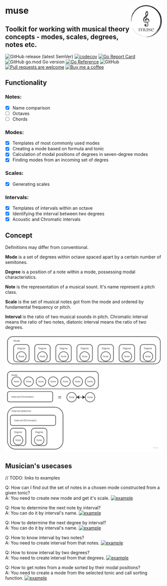 # muse <img src="https://github.com/go-muse/muse/blob/main/img/muse-logo.png?raw=true" alt="muse" width="100" align="right">
## Toolkit for working with musical theory concepts - modes, scales, degrees, notes etc.
![GitHub release (latest SemVer)](https://custom-icon-badges.demolab.com/github/v/release/go-muse/muse?logo=tag&sort=semver)
[![codecov](https://codecov.io/gh/go-muse/muse/branch/main/graph/badge.svg?token=cVbYqHMT3o)](https://codecov.io/gh/go-muse/muse)
[![Go Report Card](https://goreportcard.com/badge/github.com/go-muse/muse)](https://goreportcard.com/report/github.com/go-muse/muse)
![GitHub go.mod Go version](https://custom-icon-badges.demolab.com/github/go-mod/go-version/go-muse/muse?color=gray&label=%20&logo=go)
[![Go Reference](https://pkg.go.dev/badge/github.com/go-muse/muse.svg)](https://pkg.go.dev/github.com/go-muse/muse)
![GitHub](https://custom-icon-badges.demolab.com/github/license/go-muse/muse?logo=law)
[![Pull requests are welcome](https://custom-icon-badges.demolab.com/badge/PRs-welcome!-green?logo=git-pull-request)](https://github.com/go-muse/muse/pulls)
[![Buy me a coffee](https://custom-icon-badges.demolab.com/badge/buyme-acoffee-brightgreen?logo=buymeacoffee)](https://www.buymeacoffee.com/igormuse)

## Functionality
### Notes:
- [x] Name comparison
- [ ] Octaves
- [ ] Chords

### Modes:
- [x] Templates of most commonly used modes
- [x] Creating a mode based on formula and tonic
- [x] Calculation of modal positions of degrees in seven-degree modes
- [x] Finding modes from an incoming set of degres
### Scales:
- [x] Generating scales
### Intervals:
- [x] Templates of intervals within an octave
- [x] Identifying the interval between two degrees
- [x] Acoustic and Chromatic intervals

## Concept
Definitions may differ from conventional.

**Mode** is a set of degrees within octave spaced apart by a certain number of semitones.

**Degree** is a position of a note within a mode, possessing modal characteristics. 

**Note** is the representation of a musical sount. It's name represent a pitch class.

**Scale** is the set of musical notes got from the mode and ordered by fundamental frequency or pitch.

**Interval** is the ratio of two musical sounds in pitch. 
Chromatic interval means the ratio of two notes, diatonic interval means the ratio of two degrees.

![Concept pic](/img/concept.jpg)

## Musician's usecases

// TODO: links to examples

Q: How can I find out the set of notes in a chosen mode constructed from a given tonic?\
A: You need to create new mode and get it's scale. [![example](https://img.shields.io/badge/example-link-blue)](https://pkg.go.dev/github.com/go-muse/muse#example-Mode.GenerateScale)

Q: How to determine the next note by interval?\
A: You can do it by interval's name. [![example](https://img.shields.io/badge/example-link-blue)](https://pkg.go.dev/github.com/go-muse/muse#example-MakeNoteByIntervalName)


Q: How to determine the next degree by interval?\
A: You can do it by interval's name. [![example](https://img.shields.io/badge/example-link-blue)](https://pkg.go.dev/github.com/go-muse/muse#example-MakeDegreeByIntervalName)

Q: How to know interval by two notes?\
A: You need to create interval from that notes. [![example](https://img.shields.io/badge/example-link-blue)](https://pkg.go.dev/github.com/go-muse/muse#example-NewIntervalChromatic)

Q: How to know interval by two degrees?\
A: You need to create interval from that degrees. [![example](https://img.shields.io/badge/example-link-blue)](https://pkg.go.dev/github.com/go-muse/muse#example-NewIntervalByDegrees)

Q: How to get notes from a mode sorted by their modal positions?\
A: You need to create a mode from the selected tonic and call sorting function. [![example](https://img.shields.io/badge/example-link-blue)](https://pkg.go.dev/github.com/go-muse/muse#example-Mode.SortByAbsoluteModalPositions)